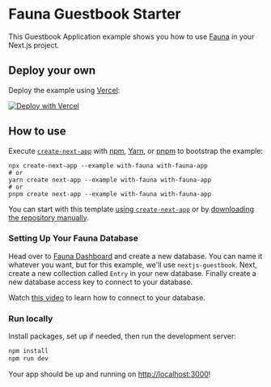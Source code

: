 # Fauna Guestbook Starter

This Guestbook Application example shows you how to use [Fauna](https://docs.fauna.com/) in your Next.js project.

## Deploy your own

Deploy the example using [Vercel](https://vercel.com?utm_source=github&utm_medium=readme&utm_campaign=next-example):

[![Deploy with Vercel](https://vercel.com/button)](https://vercel.com/new/clone?repository-url=https://github.com/vercel/next.js/tree/canary/examples/with-fauna&project-name=fauna-nextjs-guestbook&repository-name=fauna-nextjs-guestbook&demo-title=Next.js%20Fauna%20Guestbook%20App&demo-description=A%20simple%20guestbook%20application%20built%20with%20Next.js%20and%20Fauna&integration-ids=oac_Erlbqm8Teb1y4WhioE3r2utY)

## How to use

Execute [`create-next-app`](https://github.com/vercel/next.js/tree/canary/packages/create-next-app) with [npm](https://docs.npmjs.com/cli/init), [Yarn](https://yarnpkg.com/lang/en/docs/cli/create/), or [pnpm](https://pnpm.io) to bootstrap the example:

```
npx create-next-app --example with-fauna with-fauna-app
# or
yarn create next-app --example with-fauna with-fauna-app
# or
pnpm create next-app --example with-fauna with-fauna-app
```

You can start with this template [using `create-next-app`](#using-create-next-app) or by [downloading the repository manually](#download-manually).

### Setting Up Your Fauna Database

Head over to [Fauna Dashboard](https://dashboard.fauna.com/) and create a new database. You can name it whatever you want, but for this example, we'll use `nextjs-guestbook`. Next, create a new collection called `Entry` in your new database.
Finally create a new database access key to connect to your database.

Watch [this video](https://www.youtube.com/watch?v=8YJcG2fUPyE&t=43s&ab_channel=FaunaInc.) to learn how to connect to your database.

### Run locally

Install packages, set up if needed, then run the development server:

```bash
npm install
npm run dev
```

Your app should be up and running on [http://localhost:3000](http://localhost:3000)!
